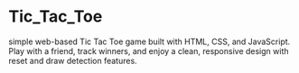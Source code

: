 # Tic_Tac_Toe
simple web-based Tic Tac Toe game built with HTML, CSS, and JavaScript. Play with a friend, track winners, and enjoy a clean, responsive design with reset and draw detection features.
